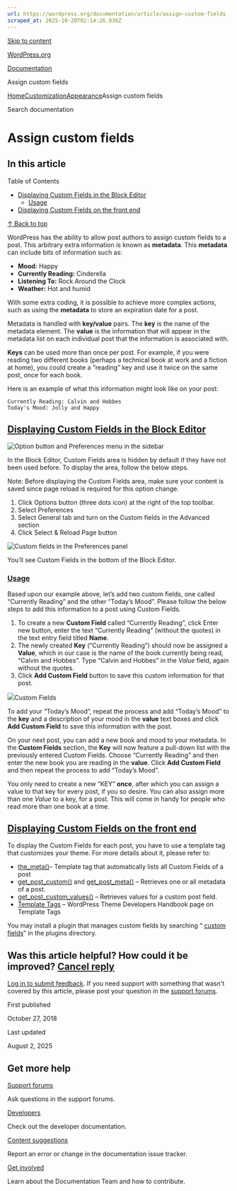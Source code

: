 ```yaml
---
url: https://wordpress.org/documentation/article/assign-custom-fields
scraped_at: 2025-10-20T02:14:26.936Z
---
```


[Skip to content](https://wordpress.org/documentation/article/assign-custom-fields/#wp--skip-link--target)

[WordPress.org](https://wordpress.org/)

[Documentation](https://wordpress.org/documentation)

Assign custom fields

[Home](https://wordpress.org/documentation)[Customization](https://wordpress.org/documentation/customization/)[Appearance](https://wordpress.org/documentation/category/appearance/)Assign custom fields

Search documentation

# Assign custom fields

## In this article

Table of Contents

- [Displaying Custom Fields in the Block Editor](https://wordpress.org/documentation/article/assign-custom-fields/#displaying-custom-fields-in-the-block-editor)
  - [Usage](https://wordpress.org/documentation/article/assign-custom-fields/#usage)
- [Displaying Custom Fields on the front end](https://wordpress.org/documentation/article/assign-custom-fields/#displaying-custom-fields-on-the-front-end)

[↑ Back to top](https://wordpress.org/documentation/article/assign-custom-fields/#wp--skip-link--target)

WordPress has the ability to allow post authors to assign custom fields to a post. This arbitrary extra information is known as **metadata**. This **metadata** can include bits of information such as:

- **Mood:** Happy
- **Currently Reading:** Cinderella
- **Listening To:** Rock Around the Clock
- **Weather:** Hot and humid

With some extra coding, it is possible to achieve more complex actions, such as using the **metadata** to store an expiration date for a post.

Metadata is handled with **key/value** pairs. The **key** is the name of the metadata element. The **value** is the information that will appear in the metadata list on each individual post that the information is associated with.

**Keys** can be used more than once per post. For example, if you were reading two different books (perhaps a technical book at work and a fiction at home), you could create a “reading” key and use it twice on the same post, once for each book.

Here is an example of what this information might look like on your post:

```
Currently Reading: Calvin and Hobbes
Today's Mood: Jolly and Happy
```

## [Displaying Custom Fields in the Block Editor](https://wordpress.org/documentation/article/assign-custom-fields/\#displaying-custom-fields-in-the-block-editor)

![Option button and Preferences menu  in the sidebar](https://wordpress.org/documentation/files/2018/10/custom-fileds-1-6.8-177x300.jpg)

In the Block Editor, Custom Fields area is hidden by default if they have not been used before. To display the area, follow the below steps.

Note: Before displaying the Custom Fields area, make sure your content is saved since page reload is required for this option change.

1. Click Options button (three dots icon) at the right of the top toolbar.
2. Select Preferences
3. Select General tab and turn on the Custom fields in the Advanced section
4. Click Select & Reload Page button

![Custom fields in the Preferences panel](https://wordpress.org/documentation/files/2018/10/cusom-fields-2-6.8.jpg)

You’ll see Custom Fields in the bottom of the Block Editor.

### [Usage](https://wordpress.org/documentation/article/assign-custom-fields/\#usage)

Based upon our example above, let’s add two custom fields, one called “Currently Reading” and the other “Today’s Mood”. Please follow the below steps to add this information to a post using Custom Fields.

1. To create a new **Custom Field** called “Currently Reading”, click Enter new button, enter the text “Currently Reading” (without the quotes) in the text entry field titled **Name**.
2. The newly created **Key** (“Currently Reading”) should now be assigned a **Value**, which in our case is the name of the book currently being read, “Calvin and Hobbes”. Type “Calvin and Hobbes” in the _Value_ field, again without the quotes.
3. Click **Add Custom Field** button to save this custom information for that post.

![](https://wordpress.org/documentation/files/2018/10/custom_field_example.jpg)Custom Fields

To add your “Today’s Mood”, repeat the process and add “Today’s Mood” to the **key** and a description of your mood in the **value** text boxes and click **Add Custom Field** to save this information with the post.

On your next post, you can add a new book and mood to your metadata. In the **Custom Fields** section, the **Key** will now feature a pull-down list with the previously entered Custom Fields. Choose “Currently Reading” and then enter the new book you are reading in the **value**. Click **Add Custom Field** and then repeat the process to add “Today’s Mood”.

You only need to create a new “KEY” **once**, after which you can assign a value to that key for every post, if you so desire. You can also assign more than one _Value_ to a key, for a post. This will come in handy for people who read more than one book at a time.

## [Displaying Custom Fields on the front end](https://wordpress.org/documentation/article/assign-custom-fields/\#displaying-custom-fields-on-the-front-end)

To display the Custom Fields for each post, you have to use a template tag that customizes your theme. For more details about it, please refer to:

- [the\_meta()](https://developer.wordpress.org/reference/functions/the_meta/)– Template tag that automatically lists all Custom Fields of a post
- [get\_post\_custom()](https://developer.wordpress.org/reference/functions/get_post_custom/) and [get\_post\_meta()](https://developer.wordpress.org/reference/functions/get_post_meta/) – Retrieves one or all metadata of a post.
- [get\_post\_custom\_values()](https://developer.wordpress.org/reference/functions/get_post_custom_values/) – Retrieves values for a custom post field.
- [Template Tags](https://developer.wordpress.org/themes/basics/template-tags/) – WordPress Theme Developers Handbook page on Template Tags

You may install a plugin that manages custom fields by searching “ [custom fields](https://wordpress.org/plugins/search/custom+fields/)” in the plugins directory.

## Was this article helpful? How could it be improved? [Cancel reply](https://wordpress.org/documentation/article/assign-custom-fields/\#respond)

[Log in to submit feedback](https://login.wordpress.org/?redirect_to=https%3A%2F%2Fwordpress.org%2Fdocumentation%2Farticle%2Fassign-custom-fields%2F&locale=en_US). If you need support with something that wasn't covered by this article, please post your question in the [support forums](https://wordpress.org/support/forums/).

First published

October 27, 2018

Last updated

August 2, 2025

## Get more help

[Support forums](https://wordpress.org/support/forums/)

Ask questions in the support forums.

[Developers](https://developer.wordpress.org/)

Check out the developer documentation.

[Content suggestions](https://github.com/WordPress/Documentation-Issue-Tracker/issues)

Report an error or change in the documentation issue tracker.

[Get involved](https://make.wordpress.org/docs/)

Learn about the Documentation Team and how to contribute.